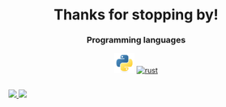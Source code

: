 <h1 align="center">Thanks for stopping by!</h1>

<div>
  <h3 align="center">Programming languages</h3>
  
  <p align="center"> <a href="https://www.python.org" target="_blank" rel="noreferrer"> 
    <img src="https://raw.githubusercontent.com/devicons/devicon/master/icons/python/python-original.svg" alt="python" width="40" height="40"/></a>
    <a href="https://posit.co/download/rstudio-desktop/" target="_blank" rel="noreferrer"> <img src="https://cdn.jsdelivr.net/gh/devicons/devicon/icons/rstudio/rstudio-original.svg" alt="rust" width="40" height="40"/>
    </a> 
  </p>
</div>

##

<div>
  <a href="https://github.com/decarvaa">
  <img height="160em" src="https://github-readme-stats.vercel.app/api?username=decarvaa&show_icons=true&theme=blue&include_all_commits=true&count_private=true&hide_title=true"/>
  <img height="110em" src="https://github-readme-stats.vercel.app/api/top-langs/?username=decarvaa&layout=compact&langs_count=16&theme=blue&hide_title=true"/>
</div>
          
